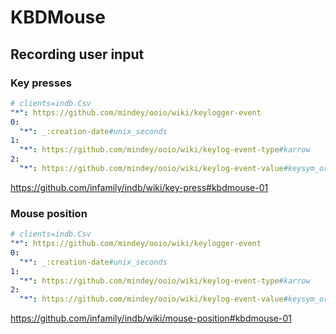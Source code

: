 # KBDMouse

## Recording user input

### Key presses

```yaml
# clients=indb.Csv
"*": https://github.com/mindey/ooio/wiki/keylogger-event
0:
  "*": _:creation-date#unix_seconds
1:
  "*": https://github.com/mindey/ooio/wiki/keylog-event-type#karrow
2:
  "*": https://github.com/mindey/ooio/wiki/keylog-event-value#keysym_or_keycode
```
https://github.com/infamily/indb/wiki/key-press#kbdmouse-01


### Mouse position

```yaml
# clients=indb.Csv
"*": https://github.com/mindey/ooio/wiki/keylogger-event
0:
  "*": _:creation-date#unix_seconds
1:
  "*": https://github.com/mindey/ooio/wiki/keylog-event-type#karrow
2:
  "*": https://github.com/mindey/ooio/wiki/keylog-event-value#keysym_or_keycode
```

https://github.com/infamily/indb/wiki/mouse-position#kbdmouse-01
